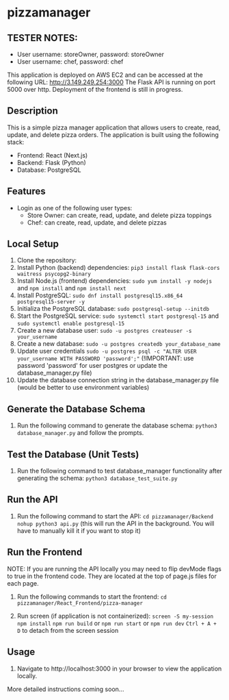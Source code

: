# pizzamanager

## TESTER NOTES:
- User username: storeOwner, password: storeOwner
- User username: chef, password: chef

This application is deployed on AWS EC2 and can be accessed at the following URL: http://3.149.249.254:3000
The Flask API is running on port 5000 over http.
Deployment of the frontend is still in progress.

## Description
This is a simple pizza manager application that allows users to create, read, update, and delete pizza orders. The application is built using the following stack:
- Frontend: React (Next.js)
- Backend: Flask (Python)
- Database: PostgreSQL

## Features
- Login as one of the following user types:
  - Store Owner: can create, read, update, and delete pizza toppings
  - Chef: can create, read, update, and delete pizzas

## Local Setup
1. Clone the repository:
2. Install Python (backend) dependencies:
```pip3 install flask flask-cors waitress psycopg2-binary```
3. Install Node.js (frontend) dependencies:
```sudo yum install -y nodejs``` and ```npm install``` and ```npm install next```
4. Install PostgreSQL:
```sudo dnf install postgresql15.x86_64 postgresql15-server -y```
5. Initializa the PostgreSQL database:
```sudo postgresql-setup --initdb```
5. Start the PostgreSQL service:
```sudo systemctl start postgresql-15``` and ```sudo systemctl enable postgresql-15```
6. Create a new database user:
```sudo -u postgres createuser -s your_username```
7. Create a new database:
```sudo -u postgres createdb your_database_name```
8. Update user credentials
```sudo -u postgres psql -c "ALTER USER your_username WITH PASSWORD 'password';"``` (!IMPORTANT: use password 'password' for user postgres or update the database_manager.py file)
9. Update the database connection string in the database_manager.py file (would be better to use environment variables)

## Generate the Database Schema
1. Run the following command to generate the database schema:
```python3 database_manager.py``` and follow the prompts.

## Test the Database (Unit Tests)
1. Run the following command to test database_manager functionality after generating the schema:
```python3 database_test_suite.py```

## Run the API
1. Run the following command to start the API:
```cd pizzamanager/Backend```
```nohup python3 api.py``` (this will run the API in the background. You will have to manually kill it if you want to stop it)

## Run the Frontend
NOTE: If you are running the API locally you may need to flip devMode flags to true in the frontend code. They are located at the top of page.js files for each page.

1. Run the following commands to start the frontend:
```cd pizzamanager/React_Frontend/pizza-manager```

2. Run screen (if application is not containerized):
```screen -S my-session```
```npm install```
```npm run build``` or ```npm run start``` or ```npm run dev```
```Ctrl + A + D``` to detach from the screen session

## Usage
1. Navigate to http://localhost:3000 in your browser to view the application locally.

More detailed instructions coming soon...